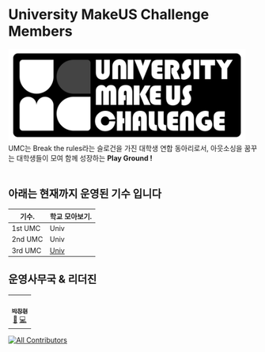 # University MakeUS Challenge Members
<img src="./assets/umc_flat_black_bh.png" style="width: 30rem" />
<br/>
UMC는 Break the rules라는 슬로건을 가진 대학생 연합 동아리로서, 아웃소싱을 꿈꾸는 대학생들이 모여 함께 성장하는 <strong>Play Ground !</strong>
<br/><br/>

## 아래는 현재까지 운영된 기수 입니다
| 기수. |  학교 모아보기. | 
|---------|-------|
| 1st UMC | Univ  |
| 2nd UMC | Univ  | 
| 3rd UMC | [Univ](/3rd/Univ.md) | 

## 운영사무국 & 리더진

<!-- ALL-CONTRIBUTORS-LIST:START - Do not remove or modify this section -->
<!-- prettier-ignore-start -->
<!-- markdownlint-disable -->
<table>
  <tbody>
    <tr>
      <td align="center"><a href="https://sharechang.notion.site/s-Resume-ca6fb048b1ed47df86bda6161580afe5"><img src="https://avatars.githubusercontent.com/u/86464544?v=4?s=100" width="100px;" alt=""/><br /><sub><b>박창현</b></sub></a><br /><a href="#maintenance-Kid-Chang" title="Maintenance">🚧</a> <a href="https://github.com/University-MakeUs-Challenge/Member/commits?author=Kid-Chang" title="Code">💻</a></td>
    </tr>
  </tbody>
</table>

<!-- markdownlint-restore -->
<!-- prettier-ignore-end -->

<!-- ALL-CONTRIBUTORS-LIST:END -->
<!-- prettier-ignore-start -->
<!-- markdownlint-disable -->

<!-- markdownlint-restore -->
<!-- prettier-ignore-end -->

<!-- ALL-CONTRIBUTORS-LIST:END -->


<!-- ALL-CONTRIBUTORS-BADGE:START - Do not remove or modify this section -->


[![All Contributors](https://img.shields.io/badge/all_contributors-1-orange.svg?style=flat-square)](#contributors-)
<!-- ALL-CONTRIBUTORS-BADGE:END -->
